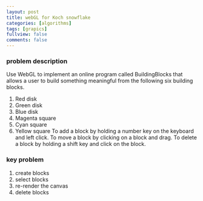 ```yaml
---
layout: post
title: webGL for Koch snowflake
categories: [algorithms]
tags: [grapics]
fullview: false
comments: false
---
```

### problem description
Use WebGL to implement an online program called BuildingBlocks that allows a user to build something meaningful from the following six building blocks.
1.	Red disk
2.	Green disk
3.	Blue disk
4.	Magenta square
5.	Cyan square
6.	Yellow square
To add a block by holding a number key on the keyboard and left click.
To move a block by clicking on a block and drag.
To delete a block by holding a shift key and click on the block.

### key problem
1. create blocks
2. select blocks
3. re-render the canvas
4. delete blocks
